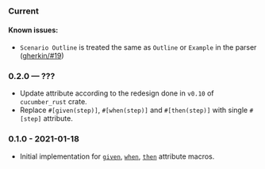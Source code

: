 ### Current

#### Known issues:

- `Scenario Outline` is treated the same as `Outline` or `Example` in the parser ([gherkin/#19](https://github.com/bbqsrc/gherkin-rust/issues/19))

### 0.2.0 — ???

- Update attribute according to the redesign done in `v0.10` of `cucumber_rust` crate.
- Replace `#[given(step)]`, `#[when(step)]` and `#[then(step)]` with single `#[step]` attribute.




### 0.1.0 - 2021-01-18

- Initial implementation for [`given`](https://docs.rs/cucumber_rust_codegen/0.9.0/cucumber_rust_codegen/attr.given.html), 
  [`when`](https://docs.rs/cucumber_rust_codegen/0.9.0/cucumber_rust_codegen/attr.when.html), 
  [`then`](https://docs.rs/cucumber_rust_codegen/0.9.0/cucumber_rust_codegen/attr.then.html) attribute macros.
